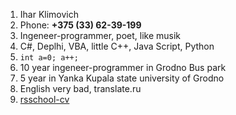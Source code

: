 1. Ihar Klimovich 
2. Phone: **+375 (33) 62-39-199**
3. Ingeneer-programmer, poet, like musik
4. C#, Deplhi, VBA, little C++, Java Script, Python
5. ```int a=0; a++;```
6. 10 year ingeneer-programmer in Grodno Bus park
7. 5 year in Yanka Kupala state university of Grodno
8. English very bad, translate.ru
9. [rsschool-cv](https://kleora86.github.io/rsschool-cv/cv)
